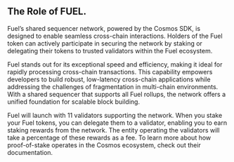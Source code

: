 ## The Role of FUEL.

Fuel’s shared sequencer network, powered by the Cosmos SDK, is designed to enable seamless cross-chain interactions. Holders of the Fuel token can actively participate in securing the network by staking or delegating their tokens to trusted validators within the Fuel ecosystem.

Fuel stands out for its exceptional speed and efficiency, making it ideal for rapidly processing cross-chain transactions. This capability empowers developers to build robust, low-latency cross-chain applications while addressing the challenges of fragmentation in multi-chain environments. With a shared sequencer that supports all Fuel rollups, the network offers a unified foundation for scalable block building.

Fuel will launch with 11 validators supporting the network. When you stake your Fuel tokens, you can delegate them to a validator, enabling you to earn staking rewards from the network. The entity operating the validators will take a percentage of these rewards as a fee.
To learn more about how proof-of-stake operates in the Cosmos ecosystem, check out their documentation.
